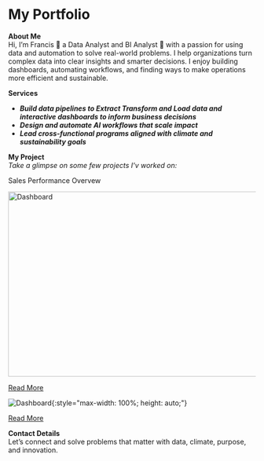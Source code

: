 # My Portfolio
**About Me**  
Hi, I’m Francis 🙋 a Data Analyst and BI Analyst 🤖 with a passion for using data and automation to solve real-world problems.
I help organizations turn complex data into clear insights and smarter decisions. I enjoy building dashboards, automating workflows, and finding ways to make operations more efficient and sustainable.

**Services**  
- ***Build data pipelines to Extract Transform and Load data and interactive dashboards to inform business decisions***  
- ***Design and automate AI workflows that scale impact***  
- ***Lead cross-functional programs aligned with climate and sustainability goals***

**My Project**  
*Take a glimpse on some few projects I'v worked on:*

Sales Performance Overvew

<img width="796" height="377" alt="Dashboard" src="https://github.com/user-attachments/assets/49938976-6400-4b03-a64e-a8c8ab8e2a26" />

[Read More](https://github.com/Partron1/Sales_performance)

![Dashboard](Dashboard1.png){:style="max-width: 100%; height: auto;"}

[Read More](https://github.com/Partron1/Tableau_Hands-on_Project)

**Contact Details**  
Let’s connect and solve problems that matter with data, climate, purpose, and innovation.
